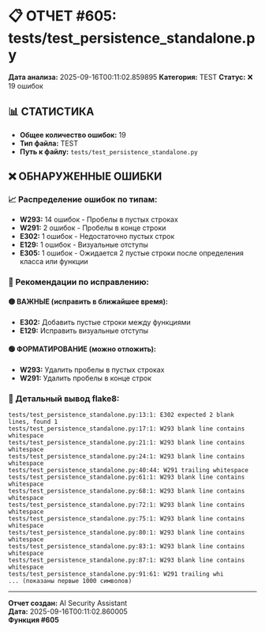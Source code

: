 # 📋 ОТЧЕТ #605: tests/test_persistence_standalone.py

**Дата анализа:** 2025-09-16T00:11:02.859895
**Категория:** TEST
**Статус:** ❌ 19 ошибок

## 📊 СТАТИСТИКА

- **Общее количество ошибок:** 19
- **Тип файла:** TEST
- **Путь к файлу:** `tests/test_persistence_standalone.py`

## ❌ ОБНАРУЖЕННЫЕ ОШИБКИ

### 📈 Распределение ошибок по типам:

- **W293:** 14 ошибок - Пробелы в пустых строках
- **W291:** 2 ошибок - Пробелы в конце строки
- **E302:** 1 ошибок - Недостаточно пустых строк
- **E129:** 1 ошибок - Визуальные отступы
- **E305:** 1 ошибок - Ожидается 2 пустые строки после определения класса или функции

### 🎯 Рекомендации по исправлению:

#### 🟡 ВАЖНЫЕ (исправить в ближайшее время):
- **E302:** Добавить пустые строки между функциями
- **E129:** Исправить визуальные отступы

#### 🟢 ФОРМАТИРОВАНИЕ (можно отложить):
- **W293:** Удалить пробелы в пустых строках
- **W291:** Удалить пробелы в конце строк

### 📝 Детальный вывод flake8:

```
tests/test_persistence_standalone.py:13:1: E302 expected 2 blank lines, found 1
tests/test_persistence_standalone.py:17:1: W293 blank line contains whitespace
tests/test_persistence_standalone.py:21:1: W293 blank line contains whitespace
tests/test_persistence_standalone.py:24:1: W293 blank line contains whitespace
tests/test_persistence_standalone.py:40:44: W291 trailing whitespace
tests/test_persistence_standalone.py:61:1: W293 blank line contains whitespace
tests/test_persistence_standalone.py:68:1: W293 blank line contains whitespace
tests/test_persistence_standalone.py:72:1: W293 blank line contains whitespace
tests/test_persistence_standalone.py:75:1: W293 blank line contains whitespace
tests/test_persistence_standalone.py:80:1: W293 blank line contains whitespace
tests/test_persistence_standalone.py:83:1: W293 blank line contains whitespace
tests/test_persistence_standalone.py:87:1: W293 blank line contains whitespace
tests/test_persistence_standalone.py:91:61: W291 trailing whi
... (показаны первые 1000 символов)
```

---
**Отчет создан:** AI Security Assistant  
**Дата:** 2025-09-16T00:11:02.860005  
**Функция #605**

